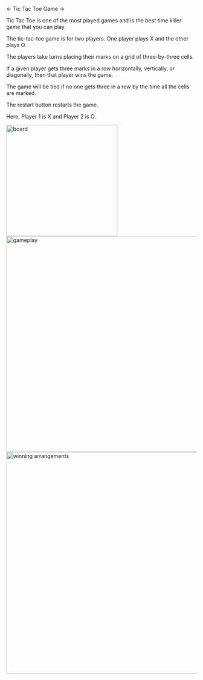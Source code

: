 <- Tic Tac Toe Game ->

Tic Tac Toe is one of the most played games and is the best time killer game that you can play.

The tic-tac-toe game is for two players. One player plays X and the other plays O. 

The players take turns placing their marks on a grid of three-by-three cells. 

If a given player gets three marks in a row horizontally, vertically, or diagonally, then that player wins the game. 

The game will be tied if no one gets three in a row by the time all the cells are marked.

The restart button restarts the game.

Here, Player 1 is X and Player 2 is O.

<img width="294" alt="board" src="https://github.com/ManasiNarkhede/TechnoHacks_Tasks/assets/132153639/564556af-9d9d-44bc-ab84-7fbcb9f3fe83">



<img width="571" alt="gameplay" src="https://github.com/ManasiNarkhede/TechnoHacks_Tasks/assets/132153639/321899a5-7e9c-4acb-955c-411bd54d5372">

<img width="586" alt="winning arrangements" src="https://github.com/ManasiNarkhede/TechnoHacks_Tasks/assets/132153639/727f9106-8f42-451d-bc86-7c16a89ff987">



